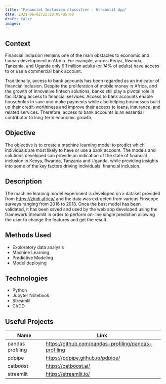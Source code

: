 ```yaml
---
title: "Financial Inclusion classifier - Streamlit App"
date: 2021-06-02T22:29:05-05:00
draft: false
images:
---
```


## Context
Financial inclusion remains one of the main obstacles to economic and human development in Africa. For example, across Kenya, Rwanda, Tanzania, and Uganda only 9.1 million adults (or 14% of adults) have access to or use a commercial bank account.

Traditionally, access to bank accounts has been regarded as an indicator of financial inclusion. Despite the proliferation of mobile money in Africa, and the growth of innovative fintech solutions, banks still play a pivotal role in facilitating access to financial services. Access to bank accounts enable households to save and make payments while also helping businesses build up their credit-worthiness and improve their access to loans, insurance, and related services. Therefore, access to bank accounts is an essential contributor to long-term economic growth.

## Objective
The objective is to create a machine learning model to predict which individuals are most likely to have or use a bank account. The models and solutions developed can provide an indication of the state of financial inclusion in Kenya, Rwanda, Tanzania and Uganda, while providing insights into some of the key factors driving individuals’ financial inclusion.

## Description
The machine learning model experiment is developed on a dataset provided from https://zindi.africa/ and the data was extracted from various Finscope surveys ranging from 2016 to 2018.
Once the best model has been validated, it has been saved and used by the web app developed using the framework Streamlit in order to perform on-line single prediction allowing the user to change the features and get the result.

## Methods Used

* Exploratory data analysis
* Machine Learning
* Predictive Modeling
* Model deploying

## Technologies

* Python
* Jupyter Notebook
* Streamlit
* CI/CD

## Useful Projects

|Name     | Link   | 
|---------|-----------------|
| pandas profiling | https://github.com/pandas-profiling/pandas-profiling|
| pdpipe | https://pdpipe.github.io/pdpipe/|
| catboost | https://catboost.ai/ |
| streamlit | https://streamlit.io/ |

